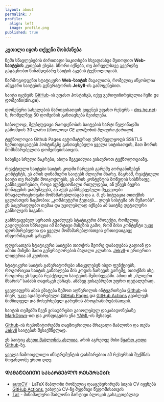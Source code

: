 ```yaml
---
layout: about
permalink: /
profile:
  align: left
  image: profile.png
published: true
---
```

### კეთილი იყოს თქვენი მობძანება

ჩემი სწავლებების ძირითადი საკითხები სხვადასხვა მეთოდით **Web-საიტების**  კეთებას ეხება.  სწორი იქნება, თუ პირველსავე გვერდზე გაგაცნობთ წინამდებარე საიტის აგების ტექნოლოგიას.

წარმოგიდგენთ სტატიკური **Web-საიტის** მაგალითს, რომელიც აწყობლია ამგვარი საიტების გენერატორის **Jekyll**-ის გამოყენებით.

საიტი იყენებს [GitHub](https://github.com)-ის უფასო ჰოსტინგს, იქვე ვერიფიზირებულია ჩემი ge დომეინი(din.ge). 

დომენური სახელების მართვისათვის ვიყენებ უფასო რესურს - [dns.he.net](https://dns.he.net)-ს, რომელზეც 50 დომეინის განთავსება შეიძლება.

საბოლოდ, შეუზღუდავი რაოდენობის საიტების ხარჯი წელიწადში გამომდის  30 ლარი (მხოლოდ *GE დომეინის წლიური ტარიფი*). 

ტექნოლოგია Github Pages ავტომატურად უზრუნველყოფს SSl/TLS სერთიფიკატებს ჰოსტინგზე განთავსებული ყველა სიტისათვის, მათ შორის მომხმარებელთა დომეინებისათვის.

სახეზეა სრული ნაკრები, ახლა შეგვიძლია ვისაუროთ ტექნოლოგიაზე.

რეაქტიული საიტები საიტის კოდში ჩარევის გარეშე აორგანიზებენ კონტენტს, ეს არის დინამიური საიტებს ძლიერი მხარე. მაგრამ, რეაქტიული საიტი თუ რამეში მოიკოჭლებს, ეს არის კონტენტის მოწვდის სისწრაფე, განსაკუთრებით, როცა ფუნქციონალი რთულდება, ან უწევს ბევრი მონაცემის დამუშავება, ან აქვს განსხვავებული შეკვეთები მრავალრიცხოვანი მომხმარებლისგან და ა. შ. ეს სიტუაცია თითქმის ყვლასთვის ნაცნობია: „კომპიუტერი ჭედავს... დღეს სისტემა არ მუშაობს“. ეს საყურადღებო თემაა და უცილებლად იქნება ამ საიტზე დეტალური განხილვის საგანი.

განსხვავებულ სურათს გვაძლევს სტატიკური პროექტი, რომელიც გაცილებით სწრაფია იმ მარტივი მიზეზის გამო, რომ მისი კონტენტი უკვე ფორმირებულია და ყველა მომხმარებლისთვის ერთიდაიგივე ინფორმაციას გასცემს.

დღეისათვის სტატიკური საიტები თითქოს მეორე დაბადებას გადიან და ამისი მიზეზი მათი გენერატორების მაღალი კლასია. [Jekyll](https://jekyllrb.com/docs/)-ი ერთერთი ლიდერია ამ კუთხით.

სტატიკური საიტის განერატორები ანაცვლებენ ისეთ ფუნქციებს, როგორიცაა საიტის განახლება მის კოდის ჩარევის გარეშე, თითქმის ისე, როგორც ეს ხდება რეაქტიული საიტების შემთხვევაში. ამით ის „ძლიერი მხარის“ საბანს თავისკენ ქაჩავს. ამაზეც ვისაუბრებთ უფრო დეტალურად.

ყველაფერს ამას ემატება ზემოთ აღწერილის ინტეგრირება [Github](https://github.com)-ის მიერ, უკვე ადაპტირებული [GitHub Pages](https://docs.github.com/en/pages) და [GitHub Actions](https://docs.github.com/en/actions) გვაძლევს მიმზიდველ და მოხერხებულ გარემოს პროგრამირებისათვის.

საიტის თემებში ჩვენ ვისაუბრებთ გაიოლებულ დაკაბადონებაზე [MarkDown](https://www.markdownguide.org/)-ით და კონფიგების ენა [YAML](https://yaml.org/spec/1.2.2/)-ის შესახებ.

[Github](https://github.com)-ის რეპოზიტორებში თავმოყრილია მრავალი შაბლონი და თემა  [Jekyll](https://jekyllrb.com/docs/) საიტების შესაქმნელად.

ეს საიტიც [ასეთი შაბლონის ასლიია](https://jitinnair1.github.io/gradfolio/), არის აგრეთვე მისი [წყარო კოდი](https://github.com/jitinnair1/gradfolio)  [Github](https://github.com)-ზე.

ყველა ჩამოთვლილი ინსტრუმენტის დახმარებით ამ რესურსის შექმნას მოვანდომე ერთი დღე

### ᲓᲐᲛᲐᲢᲔᲑᲘᲗᲘ ᲡᲐᲡᲐᲠᲒᲔᲑᲚᲝ ᲠᲔᲡᲣᲠᲡᲔᲑᲘ:

- [autoCV](https://github.com/jitinnair1/autocv) - LaTeX შაბლონი რომელიც დააგენერირებს სივის CV იყენებს [GitHub Actions](https://docs.github.com/en/actions), უახლეს CV-ზე მუდმივი წვდომისათვის
- [Tail](https://github.com/jitinnair1/tail) - მინიმალური შაბლონი მარტივი ბლოკის გასაკეთებლად
